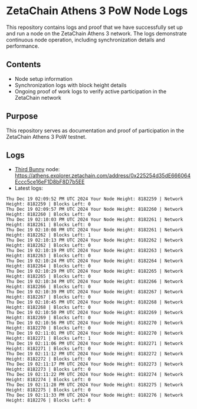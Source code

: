 # ZetaChain Athens 3 PoW Node Logs
This repository contains logs and proof that we have successfully set up and run a node on the ZetaChain Athens 3 network. The logs demonstrate continuous node operation, including synchronization details and performance.

## Contents
- Node setup information
- Synchronization logs with block height details
- Ongoing proof of work logs to verify active participation in the ZetaChain network

## Purpose
This repository serves as documentation and proof of participation in the ZetaChain Athens 3 PoW testnet.

## Logs

- [Third Bunny](https://thirdbunny.xyz/) node: https://athens.explorer.zetachain.com/address/0x225254d35dE666064Eccc5ce16eF1D8bF8D7b5EE
- Latest logs:
```
Thu Dec 19 02:09:52 PM UTC 2024 Your Node Height: 8182259 | Network Height: 8182259 | Blocks Left: 0
Thu Dec 19 02:09:57 PM UTC 2024 Your Node Height: 8182260 | Network Height: 8182260 | Blocks Left: 0
Thu Dec 19 02:10:03 PM UTC 2024 Your Node Height: 8182261 | Network Height: 8182261 | Blocks Left: 0
Thu Dec 19 02:10:08 PM UTC 2024 Your Node Height: 8182261 | Network Height: 8182262 | Blocks Left: 1
Thu Dec 19 02:10:13 PM UTC 2024 Your Node Height: 8182262 | Network Height: 8182262 | Blocks Left: 0
Thu Dec 19 02:10:19 PM UTC 2024 Your Node Height: 8182263 | Network Height: 8182263 | Blocks Left: 0
Thu Dec 19 02:10:24 PM UTC 2024 Your Node Height: 8182264 | Network Height: 8182264 | Blocks Left: 0
Thu Dec 19 02:10:29 PM UTC 2024 Your Node Height: 8182265 | Network Height: 8182265 | Blocks Left: 0
Thu Dec 19 02:10:34 PM UTC 2024 Your Node Height: 8182266 | Network Height: 8182266 | Blocks Left: 0
Thu Dec 19 02:10:39 PM UTC 2024 Your Node Height: 8182267 | Network Height: 8182267 | Blocks Left: 0
Thu Dec 19 02:10:45 PM UTC 2024 Your Node Height: 8182268 | Network Height: 8182268 | Blocks Left: 0
Thu Dec 19 02:10:50 PM UTC 2024 Your Node Height: 8182269 | Network Height: 8182269 | Blocks Left: 0
Thu Dec 19 02:10:56 PM UTC 2024 Your Node Height: 8182270 | Network Height: 8182270 | Blocks Left: 0
Thu Dec 19 02:11:01 PM UTC 2024 Your Node Height: 8182270 | Network Height: 8182271 | Blocks Left: 1
Thu Dec 19 02:11:06 PM UTC 2024 Your Node Height: 8182271 | Network Height: 8182271 | Blocks Left: 0
Thu Dec 19 02:11:12 PM UTC 2024 Your Node Height: 8182272 | Network Height: 8182272 | Blocks Left: 0
Thu Dec 19 02:11:17 PM UTC 2024 Your Node Height: 8182273 | Network Height: 8182273 | Blocks Left: 0
Thu Dec 19 02:11:22 PM UTC 2024 Your Node Height: 8182274 | Network Height: 8182274 | Blocks Left: 0
Thu Dec 19 02:11:28 PM UTC 2024 Your Node Height: 8182275 | Network Height: 8182275 | Blocks Left: 0
Thu Dec 19 02:11:33 PM UTC 2024 Your Node Height: 8182276 | Network Height: 8182276 | Blocks Left: 0
```
